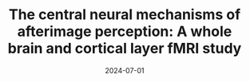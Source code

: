 ---
title: "The central neural mechanisms of afterimage perception: A whole brain and cortical layer fMRI study"
project_id: "consciousness"
date: 2024-07-01
conference_id: "2024_ASSC"
presenters: 
    - "sharif_kronemer"
summary:
file: "/assets/presentations/Kronemer_ASSC_27_Talk_Presentation.pdf"
file_name: "Kronemer_ASSC_27_Talk_Presentation.pdf"
layout: presentation
---